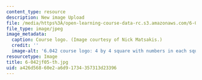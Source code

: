 ```yaml
---
content_type: resource
description: New image Upload
file: /media/https%3A/open-learning-course-data-rc.s3.amazonaws.com/6-042j-mathematics-for-computer-science-fall-2005/a426d56860e2a6d91734357313d23396_6-042jf05-th.jpg
file_type: image/jpeg
image_metadata:
  caption: Course logo. (Image courtesy of Nick Matsakis.)
  credit: ''
  image-alt: '6.042 course logo: 4 by 4 square with numbers in each square.'
resourcetype: Image
title: 6-042jf05-th.jpg
uid: a426d568-60e2-a6d9-1734-357313d23396
---
```

